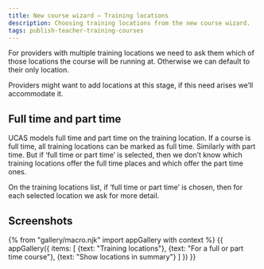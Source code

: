 ```yaml
---
title: New course wizard – Training locations
description: Choosing training locations from the new course wizard.
tags: publish-teacher-training-courses
---
```

For providers with multiple training locations we need to ask them which of those locations the course will be running at. Otherwise we can default to their only location.

Providers might want to add locations at this stage, if this need arises we’ll accommodate it.

## Full time and part time

UCAS models full time and part time on the training location. If a course is full time, all training locations can be marked as full time. Similarly with part time. But if ‘full time or part time’ is selected, then we don’t know which training locations offer the full time places and which offer the part time ones.

On the training locations list, if ‘full time or part time’ is chosen, then for each selected location we ask for more detail.

## Screenshots

{% from "gallery/macro.njk" import appGallery with context %}
{{ appGallery({
  items: [
    {text: "Training locations"},
    {text: "For a full or part time course"},
    {text: "Show locations in summary"}
  ]
}) }}
